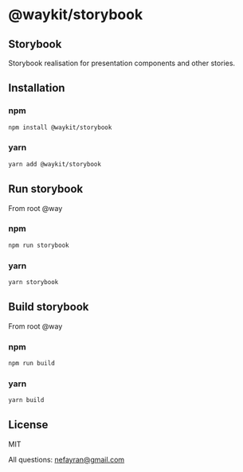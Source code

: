 # @waykit/storybook
## Storybook
Storybook realisation for presentation components and other stories.

## Installation

### npm
```sh
npm install @waykit/storybook
```
### yarn
```sh
yarn add @waykit/storybook
```
## Run storybook
From root @way
### npm
```sh
npm run storybook
```
### yarn
```sh
yarn storybook
```
## Build storybook
From root @way
### npm
```sh
npm run build
```
### yarn
```sh
yarn build
```
## License

MIT

All questions: nefayran@gmail.com
